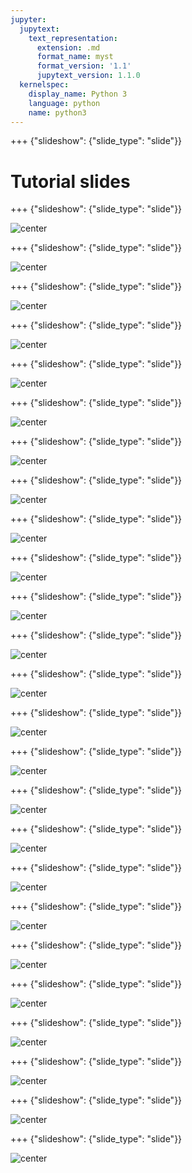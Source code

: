 ```yaml
---
jupyter:
  jupytext:
    text_representation:
      extension: .md
      format_name: myst
      format_version: '1.1'
      jupytext_version: 1.1.0
  kernelspec:
    display_name: Python 3
    language: python
    name: python3
---
```


+++ {"slideshow": {"slide_type": "slide"}}

# Tutorial slides

+++ {"slideshow": {"slide_type": "slide"}}

![center](https://github.com/MofaqAlthiyabi/Learn-classification-algorithms-using-Python-and-scikit-learn/blob/master/images/slide_images/Slide1.png?raw=true)

+++ {"slideshow": {"slide_type": "slide"}}

![center](https://github.com/MofaqAlthiyabi/Learn-classification-algorithms-using-Python-and-scikit-learn/blob/master/images/slide_images/Slide2.png?raw=true)

+++ {"slideshow": {"slide_type": "slide"}}

![center](https://github.com/MofaqAlthiyabi/Learn-classification-algorithms-using-Python-and-scikit-learn/blob/master/images/slide_images/Slide3.png?raw=true)

+++ {"slideshow": {"slide_type": "slide"}}

![center](https://github.com/MofaqAlthiyabi/Learn-classification-algorithms-using-Python-and-scikit-learn/blob/master/images/slide_images/Slide4.png?raw=true)

+++ {"slideshow": {"slide_type": "slide"}}

![center](https://github.com/MofaqAlthiyabi/Learn-classification-algorithms-using-Python-and-scikit-learn/blob/master/images/slide_images/Slide5.png?raw=true)

+++ {"slideshow": {"slide_type": "slide"}}

![center](https://github.com/MofaqAlthiyabi/Learn-classification-algorithms-using-Python-and-scikit-learn/blob/master/images/slide_images/Slide6.png?raw=true)

+++ {"slideshow": {"slide_type": "slide"}}

![center](https://github.com/MofaqAlthiyabi/Learn-classification-algorithms-using-Python-and-scikit-learn/blob/master/images/slide_images/Slide7.png?raw=true)

+++ {"slideshow": {"slide_type": "slide"}}

![center](https://github.com/MofaqAlthiyabi/Learn-classification-algorithms-using-Python-and-scikit-learn/blob/master/images/slide_images/Slide8.png?raw=true)

+++ {"slideshow": {"slide_type": "slide"}}

![center](https://github.com/MofaqAlthiyabi/Learn-classification-algorithms-using-Python-and-scikit-learn/blob/master/images/slide_images/Slide9.png?raw=true)

+++ {"slideshow": {"slide_type": "slide"}}

![center](https://github.com/MofaqAlthiyabi/Learn-classification-algorithms-using-Python-and-scikit-learn/blob/master/images/slide_images/Slide10.png?raw=true)

+++ {"slideshow": {"slide_type": "slide"}}

![center](https://github.com/MofaqAlthiyabi/Learn-classification-algorithms-using-Python-and-scikit-learn/blob/master/images/slide_images/Slide11.png?raw=true)

+++ {"slideshow": {"slide_type": "slide"}}

![center](https://github.com/MofaqAlthiyabi/Learn-classification-algorithms-using-Python-and-scikit-learn/blob/master/images/slide_images/Slide12.png?raw=true)

+++ {"slideshow": {"slide_type": "slide"}}

![center](https://github.com/MofaqAlthiyabi/Learn-classification-algorithms-using-Python-and-scikit-learn/blob/master/images/slide_images/Slide13.png?raw=true)

+++ {"slideshow": {"slide_type": "slide"}}

![center](https://github.com/MofaqAlthiyabi/Learn-classification-algorithms-using-Python-and-scikit-learn/blob/master/images/slide_images/Slide14.png?raw=true)

+++ {"slideshow": {"slide_type": "slide"}}

![center](https://github.com/MofaqAlthiyabi/Learn-classification-algorithms-using-Python-and-scikit-learn/blob/master/images/slide_images/Slide15.png?raw=true)

+++ {"slideshow": {"slide_type": "slide"}}

![center](https://github.com/MofaqAlthiyabi/Learn-classification-algorithms-using-Python-and-scikit-learn/blob/master/images/slide_images/Slide16.png?raw=true)

+++ {"slideshow": {"slide_type": "slide"}}

![center](https://github.com/MofaqAlthiyabi/Learn-classification-algorithms-using-Python-and-scikit-learn/blob/master/images/slide_images/Slide17.png?raw=true)

+++ {"slideshow": {"slide_type": "slide"}}

![center](https://github.com/MofaqAlthiyabi/Learn-classification-algorithms-using-Python-and-scikit-learn/blob/master/images/slide_images/Slide18.png?raw=true)

+++ {"slideshow": {"slide_type": "slide"}}

![center](https://github.com/MofaqAlthiyabi/Learn-classification-algorithms-using-Python-and-scikit-learn/blob/master/images/slide_images/Slide19.png?raw=true)

+++ {"slideshow": {"slide_type": "slide"}}

![center](https://github.com/MofaqAlthiyabi/Learn-classification-algorithms-using-Python-and-scikit-learn/blob/master/images/slide_images/Slide20.png?raw=true)

+++ {"slideshow": {"slide_type": "slide"}}

![center](https://github.com/MofaqAlthiyabi/Learn-classification-algorithms-using-Python-and-scikit-learn/blob/master/images/slide_images/Slide21.png?raw=true)

+++ {"slideshow": {"slide_type": "slide"}}

![center](https://github.com/MofaqAlthiyabi/Learn-classification-algorithms-using-Python-and-scikit-learn/blob/master/images/slide_images/Slide22.png?raw=true)

+++ {"slideshow": {"slide_type": "slide"}}

![center](https://github.com/MofaqAlthiyabi/Learn-classification-algorithms-using-Python-and-scikit-learn/blob/master/images/slide_images/Slide23.png?raw=true)

+++ {"slideshow": {"slide_type": "slide"}}

![center](https://github.com/MofaqAlthiyabi/Learn-classification-algorithms-using-Python-and-scikit-learn/blob/master/images/slide_images/Slide24.png?raw=true)

+++ {"slideshow": {"slide_type": "slide"}}

![center](https://github.com/MofaqAlthiyabi/Learn-classification-algorithms-using-Python-and-scikit-learn/blob/master/images/slide_images/Slide25.png?raw=true)



